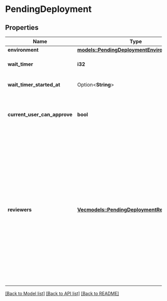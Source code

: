 # PendingDeployment

## Properties

Name | Type | Description | Notes
------------ | ------------- | ------------- | -------------
**environment** | [**models::PendingDeploymentEnvironment**](pending_deployment_environment.md) |  | 
**wait_timer** | **i32** | The set duration of the wait timer | 
**wait_timer_started_at** | Option<**String**> | The time that the wait timer began. | 
**current_user_can_approve** | **bool** | Whether the currently authenticated user can approve the deployment | 
**reviewers** | [**Vec<models::PendingDeploymentReviewersInner>**](pending_deployment_reviewers_inner.md) | The people or teams that may approve jobs that reference the environment. You can list up to six users or teams as reviewers. The reviewers must have at least read access to the repository. Only one of the required reviewers needs to approve the job for it to proceed. | 

[[Back to Model list]](../README.md#documentation-for-models) [[Back to API list]](../README.md#documentation-for-api-endpoints) [[Back to README]](../README.md)


